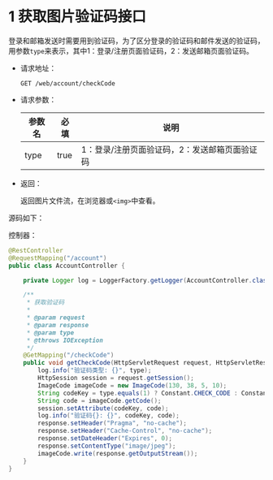 # 1 获取图片验证码接口

登录和邮箱发送时需要用到验证码，为了区分登录的验证码和邮件发送的验证码，用参数`type`来表示，其中1：登录/注册页面验证码，2：发送邮箱页面验证码。

- 请求地址：

  ```http
  GET /web/account/checkCode
  ```

- 请求参数：

  | 参数名 | 必填 | 说明                                          |
  | ------ | ---- | --------------------------------------------- |
  | type   | true | 1：登录/注册页面验证码，2：发送邮箱页面验证码 |

- 返回：

  返回图片文件流，在浏览器或`<img>`中查看。

源码如下：

控制器：

```java
@RestController
@RequestMapping("/account")
public class AccountController {

    private Logger log = LoggerFactory.getLogger(AccountController.class);

    /**
     * 获取验证码
     *
     * @param request
     * @param response
     * @param type
     * @throws IOException
     */
    @GetMapping("/checkCode")
    public void getCheckCode(HttpServletRequest request, HttpServletResponse response, @RequestParam Integer type) throws IOException {
        log.info("验证码类型: {}", type);
        HttpSession session = request.getSession();
        ImageCode imageCode = new ImageCode(130, 38, 5, 10);
        String codeKey = type.equals(1) ? Constant.CHECK_CODE : Constant.CHECK_CODE_EMAIL;
        String code = imageCode.getCode();
        session.setAttribute(codeKey, code);
        log.info("验证码{}: {}", codeKey, code);
        response.setHeader("Pragma", "no-cache");
        response.setHeader("Cache-Control", "no-cache");
        response.setDateHeader("Expires", 0);
        response.setContentType("image/jpeg");
        imageCode.write(response.getOutputStream());
    }
}
```

